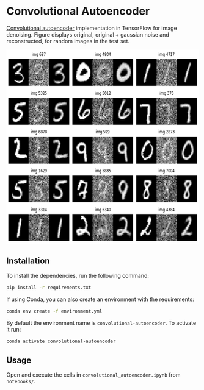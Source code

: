 # Convolutional Autoencoder
[Convolutional autoencoder](https://en.wikipedia.org/wiki/Autoencoder) implementation in TensorFlow for image denoising. Figure displays original, original + gaussian noise and reconstructed, for random images in the test set.

<p align="center">
  <img width="680" height="510" src="images/convolutional_autoencoder.png">
</p>



## Installation

To install the dependencies, run the following command:

```bash
pip install -r requirements.txt
```

If using Conda, you can also create an environment with the requirements:

```bash
conda env create -f environment.yml
```

By default the environment name is `convolutional-autoencoder`. To activate it run:

```bash
conda activate convolutional-autoencoder 
```




## Usage

Open and execute the cells in `convolutional_autoencoder.ipynb` from `notebooks/`. 

